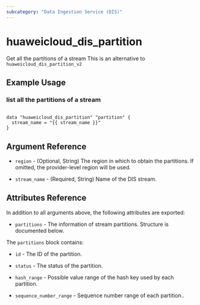 ```yaml
---
subcategory: "Data Ingestion Service (DIS)"
---
```


# huaweicloud_dis_partition

Get all the partitions of a stream
This is an alternative to `huaweicloud_dis_partition_v2`

## Example Usage

### list all the partitions of a stream

```hcl

data "huaweicloud_dis_partition" "partition" {
  stream_name = "{{ stream_name }}"
}
```

## Argument Reference

* `region` - (Optional, String) The region in which to obtain the partitions. If omitted, the provider-level region will be used.

* `stream_name` - (Required, String) Name of the DIS stream.

## Attributes Reference

In addition to all arguments above, the following attributes are exported:

* `partitions` - The information of stream partitions. Structure is documented below.

The `partitions` block contains:

* `id` -  The ID of the partition.

* `status` - The status of the partition.

* `hash_range` - Possible value range of the hash key used by each partition.

* `sequence_number_range` - Sequence number range of each partition..
